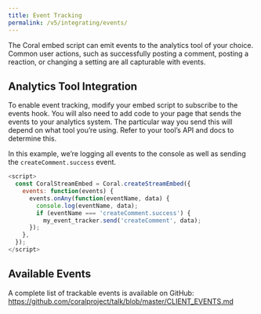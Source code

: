 ```yaml
---
title: Event Tracking
permalink: /v5/integrating/events/
---
```


The Coral embed script can emit events to the analytics tool of your choice. Common user actions, such as successfully posting a comment, posting a reaction, or changing a setting are all capturable with events. 

## Analytics Tool Integration

To enable event tracking, modify your embed script to subscribe to the events hook. You will also need to add code to your page that sends the events to your analytics system. The particular way you send this will depend on what tool you’re using. Refer to your tool’s API and docs to determine this.

In this example, we’re logging all events to the console as well as sending the `createComment.success` event.

```js
<script>
  const CoralStreamEmbed = Coral.createStreamEmbed({
    events: function(events) {
      events.onAny(function(eventName, data) {
        console.log(eventName, data);
        if (eventName === 'createComment.success') {
          my_event_tracker.send('createComment', data);
      });
    },
  });
</script>
```



## Available Events

A complete list of trackable events is available on GitHub: https://github.com/coralproject/talk/blob/master/CLIENT_EVENTS.md
